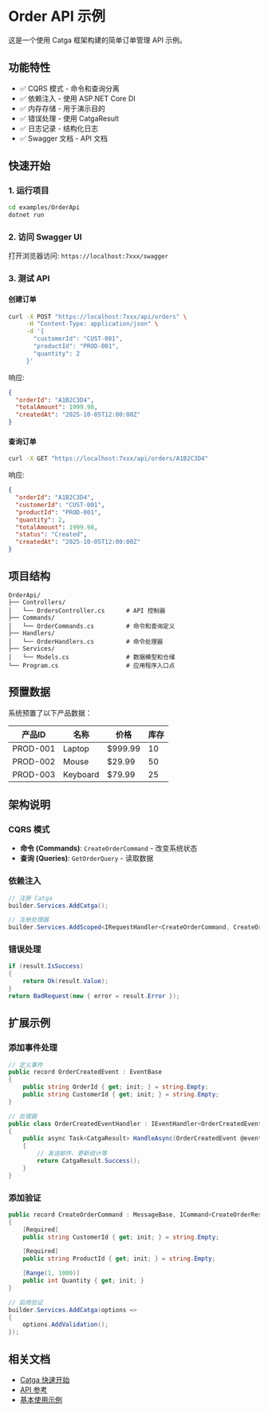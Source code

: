 # Order API 示例

这是一个使用 Catga 框架构建的简单订单管理 API 示例。

## 功能特性

- ✅ CQRS 模式 - 命令和查询分离
- ✅ 依赖注入 - 使用 ASP.NET Core DI
- ✅ 内存存储 - 用于演示目的
- ✅ 错误处理 - 使用 CatgaResult
- ✅ 日志记录 - 结构化日志
- ✅ Swagger 文档 - API 文档

## 快速开始

### 1. 运行项目

```bash
cd examples/OrderApi
dotnet run
```

### 2. 访问 Swagger UI

打开浏览器访问: `https://localhost:7xxx/swagger`

### 3. 测试 API

#### 创建订单

```bash
curl -X POST "https://localhost:7xxx/api/orders" \
     -H "Content-Type: application/json" \
     -d '{
       "customerId": "CUST-001",
       "productId": "PROD-001",
       "quantity": 2
     }'
```

响应:
```json
{
  "orderId": "A1B2C3D4",
  "totalAmount": 1999.98,
  "createdAt": "2025-10-05T12:00:00Z"
}
```

#### 查询订单

```bash
curl -X GET "https://localhost:7xxx/api/orders/A1B2C3D4"
```

响应:
```json
{
  "orderId": "A1B2C3D4",
  "customerId": "CUST-001",
  "productId": "PROD-001",
  "quantity": 2,
  "totalAmount": 1999.98,
  "status": "Created",
  "createdAt": "2025-10-05T12:00:00Z"
}
```

## 项目结构

```
OrderApi/
├── Controllers/
│   └── OrdersController.cs      # API 控制器
├── Commands/
│   └── OrderCommands.cs         # 命令和查询定义
├── Handlers/
│   └── OrderHandlers.cs         # 命令处理器
├── Services/
│   └── Models.cs                # 数据模型和仓储
└── Program.cs                   # 应用程序入口点
```

## 预置数据

系统预置了以下产品数据：

| 产品ID | 名称 | 价格 | 库存 |
|--------|------|------|------|
| PROD-001 | Laptop | $999.99 | 10 |
| PROD-002 | Mouse | $29.99 | 50 |
| PROD-003 | Keyboard | $79.99 | 25 |

## 架构说明

### CQRS 模式

- **命令 (Commands)**: `CreateOrderCommand` - 改变系统状态
- **查询 (Queries)**: `GetOrderQuery` - 读取数据

### 依赖注入

```csharp
// 注册 Catga
builder.Services.AddCatga();

// 注册处理器
builder.Services.AddScoped<IRequestHandler<CreateOrderCommand, CreateOrderResult>, CreateOrderHandler>();
```

### 错误处理

```csharp
if (result.IsSuccess)
{
    return Ok(result.Value);
}
return BadRequest(new { error = result.Error });
```

## 扩展示例

### 添加事件处理

```csharp
// 定义事件
public record OrderCreatedEvent : EventBase
{
    public string OrderId { get; init; } = string.Empty;
    public string CustomerId { get; init; } = string.Empty;
}

// 处理器
public class OrderCreatedEventHandler : IEventHandler<OrderCreatedEvent>
{
    public async Task<CatgaResult> HandleAsync(OrderCreatedEvent @event, CancellationToken cancellationToken)
    {
        // 发送邮件、更新统计等
        return CatgaResult.Success();
    }
}
```

### 添加验证

```csharp
public record CreateOrderCommand : MessageBase, ICommand<CreateOrderResult>
{
    [Required]
    public string CustomerId { get; init; } = string.Empty;

    [Required]
    public string ProductId { get; init; } = string.Empty;

    [Range(1, 1000)]
    public int Quantity { get; init; }
}

// 启用验证
builder.Services.AddCatga(options =>
{
    options.AddValidation();
});
```

## 相关文档

- [Catga 快速开始](../../docs/guides/quick-start.md)
- [API 参考](../../docs/api/)
- [基本使用示例](../../docs/examples/basic-usage.md)
